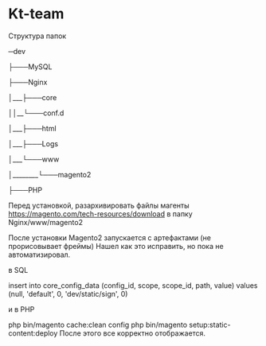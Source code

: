 # Kt-team
Структура папок

─dev

├───MySQL

├───Nginx

│___├───core

│___│_____└───conf.d

│___├───html

│___├───Logs

│___└───www

│________└───magento2

├───PHP

Перед установкой, разархивировать файлы магенты https://magento.com/tech-resources/download в папку Nginx/www/magento2


После установки Magento2 запускается с артефактами (не прорисовывает фреймы)
Нашел как это исправить, но пока не автоматизировал.

в SQL

insert into core_config_data (config_id, scope, scope_id, path, value) values (null, 'default', 0, 'dev/static/sign', 0)

и в PHP

php bin/magento cache:clean config
php bin/magento setup:static-content:deploy
После этого все корректно отображается.
